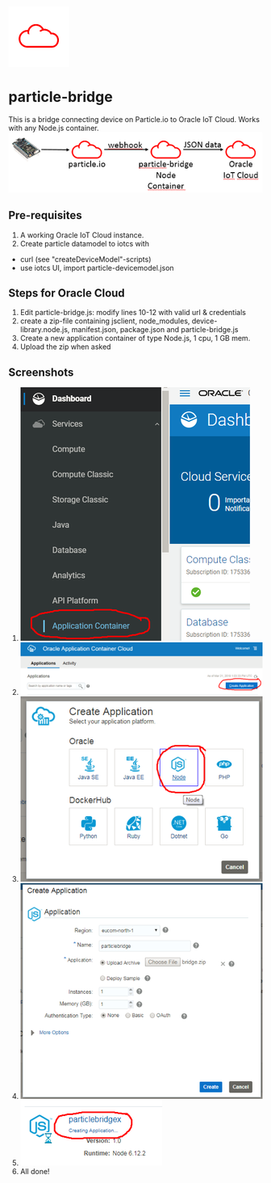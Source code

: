 ![](images/cloud.png)
# particle-bridge
This is a bridge connecting device on Particle.io to Oracle IoT Cloud.
Works with any Node.js container.
![](images/architecture.png)

## Pre-requisites ##
1. A working Oracle IoT Cloud instance.
2. Create particle datamodel to iotcs with 
+ curl (see "createDeviceModel"-scripts)
+ use iotcs UI, import particle-devicemodel.json

## Steps for Oracle Cloud ##
1. Edit particle-bridge.js: modify lines 10-12 with valid url & credentials
2. create a zip-file containing jsclient, node_modules, device-library.node.js, manifest.json, package.json and particle-bridge.js
3. Create a new application container of type Node.js, 1 cpu, 1 GB mem.
4. Upload the zip when asked

## Screenshots ##
1. ![](images/ACCS1.png)
2. ![](images/ACCS2.png)
3. ![](images/ACCS3.png)
4. ![](images/ACCS4.png)
5. ![](images/ACCS5.png)
6. All done!
